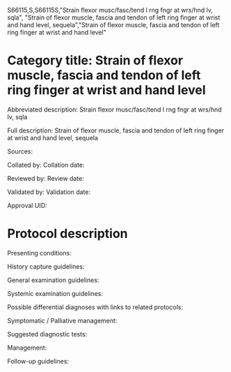 S66115,S,S66115S,"Strain flexor musc/fasc/tend l rng fngr at wrs/hnd lv, sqla", "Strain of flexor muscle, fascia and tendon of left ring finger at wrist and hand level, sequela","Strain of flexor muscle, fascia and tendon of left ring finger at wrist and hand level"
# Category title: Strain of flexor muscle, fascia and tendon of left ring finger at wrist and hand level

Abbreviated description: Strain flexor musc/fasc/tend l rng fngr at wrs/hnd lv, sqla

Full description: Strain of flexor muscle, fascia and tendon of left ring finger at wrist and hand level, sequela

Sources:

Collated by:
Collation date:

Reviewed by:
Review date:

Validated by:
Validation date:

Approval UID:

# Protocol description

Presenting conditions:

History capture guidelines:

General examination guidelines:

Systemic examination guidelines:

Possible differential diagnoses with links to related protocols:

Symptomatic / Palliative management:

Suggested diagnostic tests:

Management:

Follow-up guidelines:
